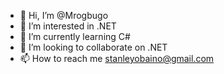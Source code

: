 - 👋 Hi, I’m @Mrogbugo
- 👀 I’m interested in .NET
- 🌱 I’m currently learning C#
- 💞️ I’m looking to collaborate on .NET
- 📫 How to reach me stanleyobaino@gmail.com

<!---
Mrogbugo/Mrogbugo is a ✨ special ✨ repository because its `README.md` (this file) appears on your GitHub profile.
You can click the Preview link to take a look at your changes.
--->
